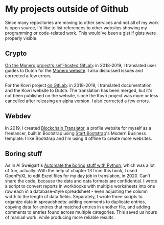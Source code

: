 # My projects outside of Github

Since many repositories are moving to other services and not all of my work is open source, I'd like to list references to other websites showing my programming or code-related work. This would've been a gist if gists were properly visible.

## Crypto

[On the Monero project's self-hosted GitLab](https://repo.getmonero.org/ProkhorZ): in 2018-2019, I translated user guides to Dutch for the [Monero website](https://web.getmonero.org/). I also discussed issues and corrected a few errors.

For the Kovri project [on GitLab](https://gitlab.com/ProkhorZ): in 2018-2019, I translated documentation and the Kovri website to Dutch. The translation has been merged, but it's not been published on the website, since the Kovri project was more or less cancelled after releasing an alpha version. I also corrected a few errors.

## Webdev

In 2019, I created [Blockchain Translator](http://blockchain-translator.com/), a profile website for myself as a freelancer, built in Bootstrap using [Start Bootstrap](https://startbootstrap.com/)'s Modern Business template. I like Bootstrap and I'm using it offline to create more websites.

## Boring stuff

As in Al Sweigart's [Automate the boring stuff with Python](https://automatetheboringstuff.com/), which was a lot of fun, actually. With the help of chapter 13 from this book, I used OpenPyXL to edit Excel files for my day job in translation, in 2020. Can't share the code, because the data and data formats are confidential. I wrote a script to convert reports in workbooks with multiple worksheets into one row each in a database-style spreadsheet - even adjusting the column width to the length of data fields. Separately, I wrote three scripts to organize data in spreadsheets: adding comments to duplicate entries, copying data for entries that matched entries in another file, and adding comments to entries found across multiple categories. This saved us hours of manual work, while producing more reliable results.

